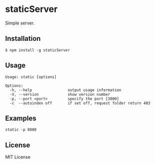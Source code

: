 
# staticServer

  Simple server.

## Installation

    $ npm install -g staticServer

## Usage

```
Usage: static [options] 

Options:
  -h, --help                output usage information
  -V, --version             show version number
  -p, --port <port>         specify the port [3000]
  -c  --autoindex off       if set off, request folder return 403
```

## Examples

```
static -p 8080
```



## License

MIT License
